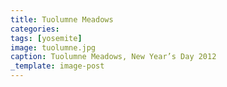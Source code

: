 ```yaml
---
title: Tuolumne Meadows
categories: 
tags: [yosemite]
image: tuolumne.jpg
caption: Tuolumne Meadows, New Year’s Day 2012
_template: image-post
---
```

